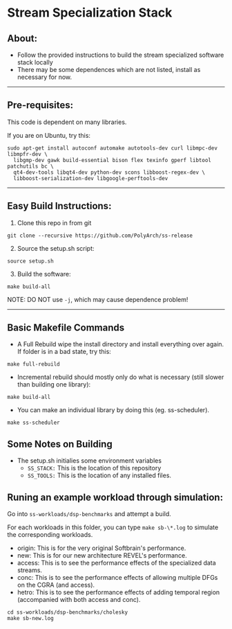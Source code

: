 Stream Specialization Stack
===========================

About:
------
 - Follow the provided instructions to build the stream specialized software stack locally
 - There may be some dependences which are not listed, install as necessary for now.

___

Pre-requisites:
---------------

This code is dependent on many libraries.

If you are on Ubuntu, try this:
````
sudo apt-get install autoconf automake autotools-dev curl libmpc-dev libmpfr-dev \
  libgmp-dev gawk build-essential bison flex texinfo gperf libtool patchutils bc \
  qt4-dev-tools libqt4-dev python-dev scons libboost-regex-dev \
  libboost-serialization-dev libgoogle-perftools-dev
````

___

Easy Build Instructions:
------------------------
1. Clone this repo in from git
````
git clone --recursive https://github.com/PolyArch/ss-release
````

2. Source the setup.sh script:
````
source setup.sh
````

3. Build the software:
````
make build-all
````
NOTE: DO NOT use `-j`, which may cause dependence problem!

___

Basic Makefile Commands
-----------------------

* A Full Rebuild wipe the install directory and install everything over again.  If folder is in a bad state, try this:
````
make full-rebuild
````

* Incremental rebuild should mostly only do what is necessary (still slower than building one library):
````
make build-all
````

* You can make an individual library by doing this (eg. ss-scheduler).
````
make ss-scheduler
````


Some Notes on Building
----------------------

* The setup.sh initialies some environment variables
  * `SS_STACK:` This is the location of this repository
  * `SS_TOOLS:` This is the location of any installed files.


Runing an example workload through simulation:
----------------------------------------------

Go into `ss-workloads/dsp-benchmarks` and attempt a build.

For each workloads in this folder, you can type `make sb-\*.log` to simulate the corresponding workloads.

* origin: This is for the very original Softbrain's performance.
* new: This is for our new architecture REVEL's performance.
* access: This is to see the performance effects of the specialized data streams.
* conc: This is to see the performance effects of allowing multiple DFGs on the CGRA (and access).
* hetro: This is to see the performance effects of adding temporal region (accompanied with both access and conc).


````
cd ss-workloads/dsp-benchmarks/cholesky
make sb-new.log
````
